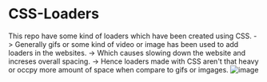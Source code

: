 # CSS-Loaders
This repo have some kind of loaders which have been created using CSS.
-> Generally gifs or some kind of video or image has been used to add loaders in the websites.
-> Which causes slowing down the website and increses overall spacing.
-> Hence loaders made with CSS aren't that heavy or occpy more amount of space when compare to gifs or imgages.
![image](https://github.com/Harshitshukla0208/CSS-Loaders/assets/120409631/ebf2d95d-3966-4fc7-8b66-e6df236779de)
